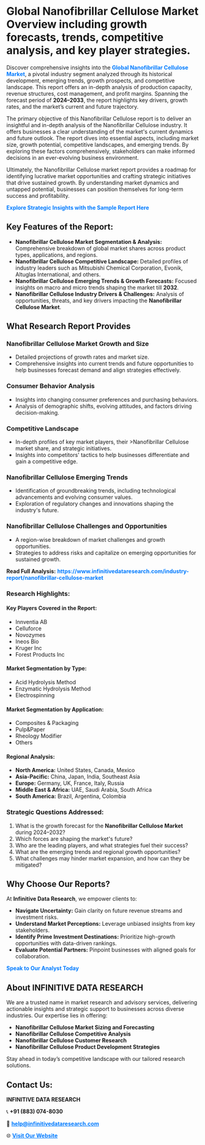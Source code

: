 <h1>Global Nanofibrillar Cellulose Market Overview including growth forecasts, trends, competitive analysis, and key player strategies.</h1>
<p>
Discover comprehensive insights into the 
<a href="https://www.infinitivedataresearch.com/industry-report/nanofibrillar-cellulose-market" rel="dofollow" style="color: #007BFF; text-decoration: none;"><strong>Global Nanofibrillar Cellulose Market</strong></a>, a pivotal industry segment analyzed through its historical development, emerging trends, growth prospects, and competitive landscape. This report offers an in-depth analysis of production capacity, revenue structures, cost management, and profit margins. Spanning the forecast period of <strong>2024–2033</strong>, the report highlights key drivers, growth rates, and the market’s current and future trajectory.
</p>
<p>
The primary objective of this Nanofibrillar Cellulose report is to deliver an insightful and in-depth analysis of the Nanofibrillar Cellulose industry. It offers businesses a clear understanding of the market's current dynamics and future outlook. The report dives into essential aspects, including market size, growth potential, competitive landscapes, and emerging trends. By exploring these factors comprehensively, stakeholders can make informed decisions in an ever-evolving business environment.
</p>
<p>
Ultimately, the Nanofibrillar Cellulose market report provides a roadmap for identifying lucrative market opportunities and crafting strategic initiatives that drive sustained growth. By understanding market dynamics and untapped potential, businesses can position themselves for long-term success and profitability.
</p>
<p>
<a href="https://www.infinitivedataresearch.com/request-sample/reportId=105602" style="color: #007BFF; text-decoration: none;"><strong>Explore Strategic Insights with the Sample Report Here</strong></a>
</p>

<h2>Key Features of the Report:</h2>
<ul>
<li><strong>Nanofibrillar Cellulose Market Segmentation & Analysis:</strong> Comprehensive breakdown of global market shares across product types, applications, and regions.</li>
<li><strong>Nanofibrillar Cellulose Competitive Landscape:</strong> Detailed profiles of industry leaders such as Mitsubishi Chemical Corporation, Evonik, Altuglas International, and others.</li>
<li><strong>Nanofibrillar Cellulose Emerging Trends & Growth Forecasts:</strong> Focused insights on macro and micro trends shaping the market till <strong>2032</strong>.</li>
<li><strong>Nanofibrillar Cellulose Industry Drivers & Challenges:</strong> Analysis of opportunities, threats, and key drivers impacting the <strong>Nanofibrillar Cellulose Market</strong>.</li>
</ul>

<h2>What Research Report Provides</h2>
<h3>Nanofibrillar Cellulose Market Growth and Size</h3>
<ul>
<li>Detailed projections of growth rates and market size.</li>
<li>Comprehensive insights into current trends and future opportunities to help businesses forecast demand and align strategies effectively.</li>
</ul>

<h3>Consumer Behavior Analysis</h3>
<ul>
<li>Insights into changing consumer preferences and purchasing behaviors.</li>
<li>Analysis of demographic shifts, evolving attitudes, and factors driving decision-making.</li>
</ul>

<h3>Competitive Landscape</h3>
<ul>
<li>In-depth profiles of key market players, their >Nanofibrillar Cellulose market share, and strategic initiatives.</li>
<li>Insights into competitors' tactics to help businesses differentiate and gain a competitive edge.</li>
</ul>

<h3>Nanofibrillar Cellulose Emerging Trends</h3>
<ul>
<li>Identification of groundbreaking trends, including technological advancements and evolving consumer values.</li>
<li>Exploration of regulatory changes and innovations shaping the industry's future.</li>
</ul>

<h3>Nanofibrillar Cellulose Challenges and Opportunities</h3>
<ul>
<li>A region-wise breakdown of market challenges and growth opportunities.</li>
<li>Strategies to address risks and capitalize on emerging opportunities for sustained growth.</li>
</ul>
<p><strong>Read Full Analysis:</strong> <a href="https://www.infinitivedataresearch.com/industry-report/nanofibrillar-cellulose-market" rel="dofollow" style="color: #007BFF; text-decoration: none;"><strong>https://www.infinitivedataresearch.com/industry-report/nanofibrillar-cellulose-market</strong></a></p>
<h3>Research Highlights:</h3>
<h4>Key Players Covered in the Report:</h4>
<ul><li>Innventia AB</li><li>Celluforce</li><li>Novozymes</li><li>Ineos Bio</li><li>Kruger Inc</li><li>Forest Products Inc</li></ul>
<h4>Market Segmentation by Type:</h4>
<ul><li>Acid Hydrolysis Method</li><li>Enzymatic Hydrolysis Method</li><li>Electrospinning</li></ul>
<h4>Market Segmentation by Application:</h4>
<ul><li>Composites &amp; Packaging</li><li>Pulp&amp;Paper</li><li>Rheology Modifier</li><li>Others</li></ul>

<h4>Regional Analysis:</h4>
<ul>
<li><strong>North America:</strong> United States, Canada, Mexico</li>
<li><strong>Asia-Pacific:</strong> China, Japan, India, Southeast Asia</li>
<li><strong>Europe:</strong> Germany, UK, France, Italy, Russia</li>
<li><strong>Middle East & Africa:</strong> UAE, Saudi Arabia, South Africa</li>
<li><strong>South America:</strong> Brazil, Argentina, Colombia</li>
</ul>

<h3>Strategic Questions Addressed:</h3>
<ol>
<li>What is the growth forecast for the <strong>Nanofibrillar Cellulose Market</strong> during 2024–2032?</li>
<li>Which forces are shaping the market's future?</li>
<li>Who are the leading players, and what strategies fuel their success?</li>
<li>What are the emerging trends and regional growth opportunities?</li>
<li>What challenges may hinder market expansion, and how can they be mitigated?</li>
</ol>

<h2>Why Choose Our Reports?</h2>
<p>At <strong>Infinitive Data Research</strong>, we empower clients to:</p>
<ul>
<li><strong>Navigate Uncertainty:</strong> Gain clarity on future revenue streams and investment risks.</li>
<li><strong>Understand Market Perceptions:</strong> Leverage unbiased insights from key stakeholders.</li>
<li><strong>Identify Prime Investment Destinations:</strong> Prioritize high-growth opportunities with data-driven rankings.</li>
<li><strong>Evaluate Potential Partners:</strong> Pinpoint businesses with aligned goals for collaboration.</li>
</ul>
<p><a href="https://www.infinitivedataresearch.com/industry-report/nanofibrillar-cellulose-market" rel="dofollow" style="color: #007BFF; text-decoration: none;"><strong>Speak to Our Analyst Today</strong></a></p>

<h2>About INFINITIVE DATA RESEARCH</h2>
<p>We are a trusted name in market research and advisory services, delivering actionable insights and strategic support to businesses across diverse industries. Our expertise lies in offering:</p>
<ul>
<li><strong>Nanofibrillar Cellulose Market Sizing and Forecasting</strong></li>
<li><strong>Nanofibrillar Cellulose Competitive Analysis</strong></li>
<li><strong>Nanofibrillar Cellulose Customer Research</strong></li>
<li><strong>Nanofibrillar Cellulose Product Development Strategies</strong></li>
</ul>
<p>Stay ahead in today’s competitive landscape with our tailored research solutions.</p>

<h2>Contact Us:</h2>
<p><strong>INFINITIVE DATA RESEARCH</strong></p>
<p>📞 <strong>+91 (883) 074-8030</strong></p>
<p>📧 <strong><a href="mailto:help@infinitivedataresearch.com" style="color: #007BFF;">help@infinitivedataresearch.com</a></strong></p>
<p>🌐 <strong><a href="https://www.infinitivedataresearch.com" rel="dofollow" style="color: #007BFF;">Visit Our Website</a></strong></p>